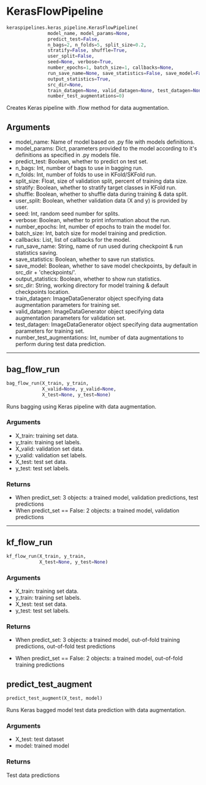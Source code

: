 # KerasFlowPipeline

```python
keraspipelines.keras_pipeline.KerasFlowPipeline(
               model_name, model_params=None,
               predict_test=False,
               n_bags=2, n_folds=5, split_size=0.2,
               stratify=False, shuffle=True,
               user_split=False,
               seed=None, verbose=True,
               number_epochs=1, batch_size=1, callbacks=None,
               run_save_name=None, save_statistics=False, save_model=False,
               output_statistics=True,
               src_dir=None,
               train_datagen=None, valid_datagen=None, test_datagen=None,
               number_test_augmentations=0)
```

Creates Keras pipeline with .flow method for data augmentation.

## Arguments

- model_name: Name of model based on .py file with models definitions.
- model_params: Dict, parameters provided to the model according to it's definitions as specified in .py models file.
- predict_test: Boolean, whether to predict on test set.
- n_bags: Int, number of bags to use in bagging run.
- n_folds: Int, number of folds to use in KFold/SKFold run.
- split_size: Float, size of validation split, percent of training data size.
- stratify: Boolean, whether to stratify target classes in KFold run.
- shuffle: Boolean, whether to shuffle data during training & data split.
- user_split: Boolean, whether validation data (X and y) is provided by user.
- seed: Int, random seed number for splits.
- verbose: Boolean, whether to print information about the run.
- number_epochs: Int, number of epochs to train the model for.
- batch_size: Int, batch size for model training and prediction.
- callbacks: List, list of callbacks for the model.
- run_save_name: String, name of run used during checkpoint & run statistics saving.
- save_statistics: Boolean, whether to save run statistics.
- save_model: Boolean, whether to save model checkpoints, by default in src_dir + 'checkpoints/'.
- output_statistics: Boolean, whether to show run statistics.
- src_dir: String, working directory for model training & default checkpoints location.
- train_datagen: ImageDataGenerator object specifying data augmentation parameters for training set.
- valid_datagen: ImageDataGenerator object specifying data augmentation parameters for validation set.
- test_datagen: ImageDataGenerator object specifying data augmentation parameters for training set.
- number_test_augmentations: Int, number of data augmentations to perform during test data prediction.

--------------------------------------------------------------------------------

## bag_flow_run

```python
bag_flow_run(X_train, y_train,
             X_valid=None, y_valid=None,
             X_test=None, y_test=None)
```

Runs bagging using Keras pipeline with data augmentation.

### Arguments

- X_train: training set data.
- y_train: training set labels.
- X_valid: validation set data.
- y_valid: validation set labels.
- X_test: test set data.
- y_test: test set labels.

### Returns

- When predict_set: 3 objects: a trained model, validation predictions, test predictions
- When predict_set == False: 2 objects: a trained model, validation predictions

--------------------------------------------------------------------------------

## kf_flow_run

```python
kf_flow_run(X_train, y_train,
            X_test=None, y_test=None)
```

### Arguments

- X_train: training set data.
- y_train: training set labels.
- X_test: test set data.
- y_test: test set labels.

### Returns

- When predict_set: 3 objects: a trained model, out-of-fold training predictions, out-of-fold test predictions

- When predict_set == False: 2 objects: a trained model, out-of-fold training predictions

## predict_test_augment

```python
predict_test_augment(X_test, model)
```

Runs Keras bagged model test data prediction with data augmentation.

### Arguments

- X_test: test dataset
- model: trained model

### Returns

Test data predictions
